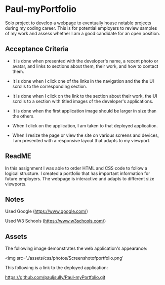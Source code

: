 # Paul-myPortfolio

Solo project to develop a webpage to eventually house notable projects during my coding career. This is for potential employers to review samples of my work and assess whether I am a good candidate for an open position.


## Acceptance Criteria

* It is done when presented with the developer's name, a recent photo or avatar, and links to sections about them, their work, and how to contact them.

* It is done when I click one of the links in the navigation and the the UI scrolls to the corresponding section.

* It is done when I click on the link to the section about their work, the UI scrolls to a section with titled images of the developer's applications.

* It is done when the first application image should be larger in size than the others.

* When I click on the application, I am taken to that deployed application.

* When I resize the page or view the site on various screens and devices, I am presented with a responsive layout that adapts to my viewport.

## ReadME

In this assignment I was able to order HTML and CSS code to follow a logical structure. I created a portfolio that has important information for future employers. The webpage is interactive and adapts to different size viewports.

## Notes

Used Google (https://www.google.com/)

Used W3 Schools (https://www.w3schools.com/)

## Assets

The following image demonstrates the web application's appearance:

<img src='./assets/css/photos/Screenshotofportfolio.png'

This following is a link to the deployed application:

https://github.com/pauljsully/Paul-myPortfolio.git

